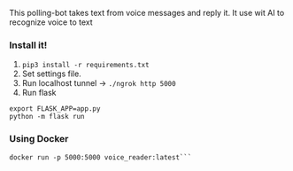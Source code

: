 This polling-bot takes text from voice messages and reply it. It use wit AI to recognize voice to text

### Install it!

1. `pip3 install -r requirements.txt`
2. Set settings file. 
3. Run localhost tunnel -> `./ngrok http 5000`
4. Run flask
```
export FLASK_APP=app.py
python -m flask run
```

### Using Docker
```docker build -t voice_reader .
docker run -p 5000:5000 voice_reader:latest```